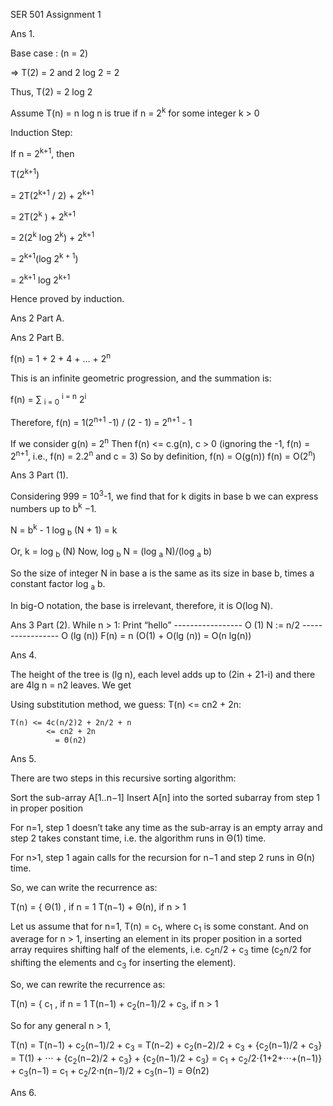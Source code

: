 SER 501
Assignment 1




Ans 1.


Base case : (n = 2)

=> T(2) = 2 and 2 log 2 = 2

Thus, T(2) = 2 log 2



Assume T(n) = n log n is true if n = 2<sup>k</sup> for some integer k > 0



Induction Step:


If n = 2<sup>k+1</sup>, then

T(2<sup>k+1</sup>)

= 2T(2<sup>k+1</sup> / 2) + 2<sup>k+1</sup> 

= 2T(2<sup>k</sup> ) + 2<sup>k+1 </sup>

= 2(2<sup>k</sup> log 2<sup>k</sup>) + 2<sup>k+1</sup>

= 2<sup>k+1</sup>(log 2<sup>k + 1</sup>)

= 2<sup>k+1</sup> log 2<sup>k+1</sup>

Hence proved by induction.






Ans 2 Part A.




Ans 2 Part B.


f(n) = 1 + 2 + 4 + … + 2<sup>n</sup>

This is an infinite geometric progression, and the summation is:

f(n) = ∑ <sub>i = 0</sub> <sup>i = n</sup>  2<sup>i</sup>

Therefore, f(n) = 1(2<sup>n+1</sup> -1) / (2 - 1) = 2<sup>n+1</sup> - 1

If we consider g(n) = 2<sup>n</sup>
Then f(n) <= c.g(n), c > 0 (ignoring the -1, f(n) = 2<sup>n+1</sup>, i.e., f(n) = 2.2<sup>n</sup> and c = 3)
So by definition,    f(n)  = O(g(n))
	 f(n)   = O(2<sup>n</sup>)


Ans 3 Part (1).

Considering 999 = 10<sup>3</sup>-1, we find that for k digits in base b we can express numbers up to b<sup>k</sup> −1.

N = b<sup>k</sup> - 1
log <sub>b</sub> (N + 1) = k

Or, k = log <sub>b</sub> (N)
Now, log <sub>b</sub> N = (log <sub>a</sub> N)/(log <sub>a</sub> b)
 
So the size of integer N in base a is the same as its size in base b, times a constant factor log <sub>a</sub> b. 

In big-O notation, the base is irrelevant, therefore, it is O(log N).

Ans 3 Part (2).
While n > 1:
	Print “hello”   ----------------- O (1)
	N := n/2        ----------------- O (lg (n))
F(n) = n (O(1) + O(lg (n))
     = O(n lg(n))


Ans 4.

The height of the tree is (lg n), each level adds up to (2in + 21-i) and there are 4lg n = n2 
leaves. We get

	
Using substitution method, we guess: T(n) <= cn2 + 2n:

	T(n) <= 4c(n/2)2 + 2n/2 + n
	        <= cn2 + 2n
	          = Θ(n2)




Ans 5.

There are two steps in this recursive sorting algorithm:

Sort the sub-array A[1..n−1]
Insert A[n] into the sorted subarray from step 1 in proper position

For n=1, step 1 doesn’t take any time as the sub-array is an empty array and step 2 takes constant time, i.e. the algorithm runs in Θ(1) time.

For n>1, step 1 again calls for the recursion for n−1 and step 2 runs in Θ(n) time.

So, we can write the recurrence as:

T(n) = {  Θ(1)         , if n = 1
          T(n−1) + Θ(n), if n > 1

Let us assume that for n=1, T(n) = c<sub>1</sub>, where c<sub>1</sub> is some constant. 
And on average for n > 1, inserting an element in its proper position in a sorted array requires shifting half of the elements, i.e. c<sub>2</sub>n/2 + c<sub>3</sub> time (c<sub>2</sub>n/2 for shifting the elements and c<sub>3</sub> for inserting the element).

So, we can rewrite the recurrence as:

T(n) = {          c<sub>1</sub>                       , if n = 1
 T(n−1) + c<sub>2</sub>(n−1)/2 + c<sub>3</sub>, if n > 1

So for any general n > 1,

T(n) = T(n−1) + c<sub>2</sub>(n−1)/2 + c<sub>3</sub>
= T(n−2) + c<sub>2</sub>(n−2)/2 + c<sub>3</sub> + {c<sub>2</sub>(n−1)/2 + c<sub>3</sub>}
= T(1) + ⋅⋅⋅ + {c<sub>2</sub>(n−2)/2 + c<sub>3</sub>} + {c<sub>2</sub>(n−1)/2 + c<sub>3</sub>}
= c<sub>1</sub> + c<sub>2</sub>/2⋅{1+2+⋅⋅⋅+(n−1)} + c<sub>3</sub>(n−1)
= c<sub>1</sub> + c<sub>2</sub>/2⋅n(n−1)/2 + c<sub>3</sub>(n−1)
= Θ(n2)



Ans 6.


